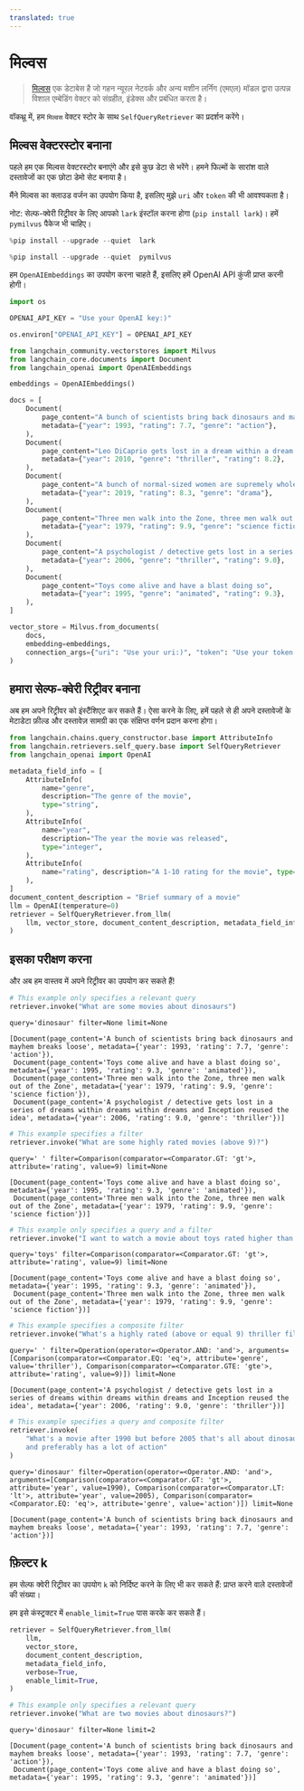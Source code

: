 ```yaml
---
translated: true
---
```


# मिल्वस

>[मिल्वस](https://milvus.io/docs/overview.md) एक डेटाबेस है जो गहन न्यूरल नेटवर्क और अन्य मशीन लर्निंग (एमएल) मॉडल द्वारा उत्पन्न विशाल एम्बेडिंग वेक्टर को संग्रहीत, इंडेक्स और प्रबंधित करता है।

वॉकथ्रू में, हम `मिल्वस` वेक्टर स्टोर के साथ `SelfQueryRetriever` का प्रदर्शन करेंगे।

## मिल्वस वेक्टरस्टोर बनाना

पहले हम एक मिल्वस वेक्टरस्टोर बनाएंगे और इसे कुछ डेटा से भरेंगे। हमने फिल्मों के सारांश वाले दस्तावेजों का एक छोटा डेमो सेट बनाया है।

मैंने मिल्वस का क्लाउड वर्जन का उपयोग किया है, इसलिए मुझे `uri` और `token` की भी आवश्यकता है।

नोट: सेल्फ-क्वेरी रिट्रीवर के लिए आपको `lark` इंस्टॉल करना होगा (`pip install lark`)। हमें `pymilvus` पैकेज भी चाहिए।

```python
%pip install --upgrade --quiet  lark
```

```python
%pip install --upgrade --quiet  pymilvus
```

हम `OpenAIEmbeddings` का उपयोग करना चाहते हैं, इसलिए हमें OpenAI API कुंजी प्राप्त करनी होगी।

```python
import os

OPENAI_API_KEY = "Use your OpenAI key:)"

os.environ["OPENAI_API_KEY"] = OPENAI_API_KEY
```

```python
from langchain_community.vectorstores import Milvus
from langchain_core.documents import Document
from langchain_openai import OpenAIEmbeddings

embeddings = OpenAIEmbeddings()
```

```python
docs = [
    Document(
        page_content="A bunch of scientists bring back dinosaurs and mayhem breaks loose",
        metadata={"year": 1993, "rating": 7.7, "genre": "action"},
    ),
    Document(
        page_content="Leo DiCaprio gets lost in a dream within a dream within a dream within a ...",
        metadata={"year": 2010, "genre": "thriller", "rating": 8.2},
    ),
    Document(
        page_content="A bunch of normal-sized women are supremely wholesome and some men pine after them",
        metadata={"year": 2019, "rating": 8.3, "genre": "drama"},
    ),
    Document(
        page_content="Three men walk into the Zone, three men walk out of the Zone",
        metadata={"year": 1979, "rating": 9.9, "genre": "science fiction"},
    ),
    Document(
        page_content="A psychologist / detective gets lost in a series of dreams within dreams within dreams and Inception reused the idea",
        metadata={"year": 2006, "genre": "thriller", "rating": 9.0},
    ),
    Document(
        page_content="Toys come alive and have a blast doing so",
        metadata={"year": 1995, "genre": "animated", "rating": 9.3},
    ),
]

vector_store = Milvus.from_documents(
    docs,
    embedding=embeddings,
    connection_args={"uri": "Use your uri:)", "token": "Use your token:)"},
)
```

## हमारा सेल्फ-क्वेरी रिट्रीवर बनाना

अब हम अपने रिट्रीवर को इंस्टैंशिएट कर सकते हैं। ऐसा करने के लिए, हमें पहले से ही अपने दस्तावेजों के मेटाडेटा फ़ील्ड और दस्तावेज़ सामग्री का एक संक्षिप्त वर्णन प्रदान करना होगा।

```python
from langchain.chains.query_constructor.base import AttributeInfo
from langchain.retrievers.self_query.base import SelfQueryRetriever
from langchain_openai import OpenAI

metadata_field_info = [
    AttributeInfo(
        name="genre",
        description="The genre of the movie",
        type="string",
    ),
    AttributeInfo(
        name="year",
        description="The year the movie was released",
        type="integer",
    ),
    AttributeInfo(
        name="rating", description="A 1-10 rating for the movie", type="float"
    ),
]
document_content_description = "Brief summary of a movie"
llm = OpenAI(temperature=0)
retriever = SelfQueryRetriever.from_llm(
    llm, vector_store, document_content_description, metadata_field_info, verbose=True
)
```

## इसका परीक्षण करना

और अब हम वास्तव में अपने रिट्रीवर का उपयोग कर सकते हैं!

```python
# This example only specifies a relevant query
retriever.invoke("What are some movies about dinosaurs")
```

```output
query='dinosaur' filter=None limit=None
```

```output
[Document(page_content='A bunch of scientists bring back dinosaurs and mayhem breaks loose', metadata={'year': 1993, 'rating': 7.7, 'genre': 'action'}),
 Document(page_content='Toys come alive and have a blast doing so', metadata={'year': 1995, 'rating': 9.3, 'genre': 'animated'}),
 Document(page_content='Three men walk into the Zone, three men walk out of the Zone', metadata={'year': 1979, 'rating': 9.9, 'genre': 'science fiction'}),
 Document(page_content='A psychologist / detective gets lost in a series of dreams within dreams within dreams and Inception reused the idea', metadata={'year': 2006, 'rating': 9.0, 'genre': 'thriller'})]
```

```python
# This example specifies a filter
retriever.invoke("What are some highly rated movies (above 9)?")
```

```output
query=' ' filter=Comparison(comparator=<Comparator.GT: 'gt'>, attribute='rating', value=9) limit=None
```

```output
[Document(page_content='Toys come alive and have a blast doing so', metadata={'year': 1995, 'rating': 9.3, 'genre': 'animated'}),
 Document(page_content='Three men walk into the Zone, three men walk out of the Zone', metadata={'year': 1979, 'rating': 9.9, 'genre': 'science fiction'})]
```

```python
# This example only specifies a query and a filter
retriever.invoke("I want to watch a movie about toys rated higher than 9")
```

```output
query='toys' filter=Comparison(comparator=<Comparator.GT: 'gt'>, attribute='rating', value=9) limit=None
```

```output
[Document(page_content='Toys come alive and have a blast doing so', metadata={'year': 1995, 'rating': 9.3, 'genre': 'animated'}),
 Document(page_content='Three men walk into the Zone, three men walk out of the Zone', metadata={'year': 1979, 'rating': 9.9, 'genre': 'science fiction'})]
```

```python
# This example specifies a composite filter
retriever.invoke("What's a highly rated (above or equal 9) thriller film?")
```

```output
query=' ' filter=Operation(operator=<Operator.AND: 'and'>, arguments=[Comparison(comparator=<Comparator.EQ: 'eq'>, attribute='genre', value='thriller'), Comparison(comparator=<Comparator.GTE: 'gte'>, attribute='rating', value=9)]) limit=None
```

```output
[Document(page_content='A psychologist / detective gets lost in a series of dreams within dreams within dreams and Inception reused the idea', metadata={'year': 2006, 'rating': 9.0, 'genre': 'thriller'})]
```

```python
# This example specifies a query and composite filter
retriever.invoke(
    "What's a movie after 1990 but before 2005 that's all about dinosaurs, \
    and preferably has a lot of action"
)
```

```output
query='dinosaur' filter=Operation(operator=<Operator.AND: 'and'>, arguments=[Comparison(comparator=<Comparator.GT: 'gt'>, attribute='year', value=1990), Comparison(comparator=<Comparator.LT: 'lt'>, attribute='year', value=2005), Comparison(comparator=<Comparator.EQ: 'eq'>, attribute='genre', value='action')]) limit=None
```

```output
[Document(page_content='A bunch of scientists bring back dinosaurs and mayhem breaks loose', metadata={'year': 1993, 'rating': 7.7, 'genre': 'action'})]
```

## फ़िल्टर k

हम सेल्फ क्वेरी रिट्रीवर का उपयोग `k` को निर्दिष्ट करने के लिए भी कर सकते हैं: प्राप्त करने वाले दस्तावेजों की संख्या।

हम इसे कंस्ट्रक्टर में `enable_limit=True` पास करके कर सकते हैं।

```python
retriever = SelfQueryRetriever.from_llm(
    llm,
    vector_store,
    document_content_description,
    metadata_field_info,
    verbose=True,
    enable_limit=True,
)
```

```python
# This example only specifies a relevant query
retriever.invoke("What are two movies about dinosaurs?")
```

```output
query='dinosaur' filter=None limit=2
```

```output
[Document(page_content='A bunch of scientists bring back dinosaurs and mayhem breaks loose', metadata={'year': 1993, 'rating': 7.7, 'genre': 'action'}),
 Document(page_content='Toys come alive and have a blast doing so', metadata={'year': 1995, 'rating': 9.3, 'genre': 'animated'})]
```
